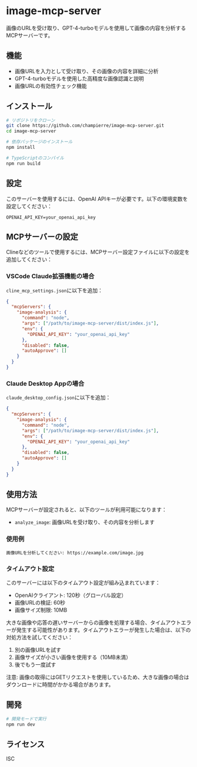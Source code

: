 # image-mcp-server

画像のURLを受け取り、GPT-4-turboモデルを使用して画像の内容を分析するMCPサーバーです。

## 機能

- 画像URLを入力として受け取り、その画像の内容を詳細に分析
- GPT-4-turboモデルを使用した高精度な画像認識と説明
- 画像URLの有効性チェック機能

## インストール

```bash
# リポジトリをクローン
git clone https://github.com/champierre/image-mcp-server.git
cd image-mcp-server

# 依存パッケージのインストール
npm install

# TypeScriptのコンパイル
npm run build
```

## 設定

このサーバーを使用するには、OpenAI APIキーが必要です。以下の環境変数を設定してください：

```
OPENAI_API_KEY=your_openai_api_key
```

## MCPサーバーの設定

Clineなどのツールで使用するには、MCPサーバー設定ファイルに以下の設定を追加してください：

### VSCode Claude拡張機能の場合

`cline_mcp_settings.json`に以下を追加：

```json
{
  "mcpServers": {
    "image-analysis": {
      "command": "node",
      "args": ["/path/to/image-mcp-server/dist/index.js"],
      "env": {
        "OPENAI_API_KEY": "your_openai_api_key"
      },
      "disabled": false,
      "autoApprove": []
    }
  }
}
```

### Claude Desktop Appの場合

`claude_desktop_config.json`に以下を追加：

```json
{
  "mcpServers": {
    "image-analysis": {
      "command": "node",
      "args": ["/path/to/image-mcp-server/dist/index.js"],
      "env": {
        "OPENAI_API_KEY": "your_openai_api_key"
      },
      "disabled": false,
      "autoApprove": []
    }
  }
}
```

## 使用方法

MCPサーバーが設定されると、以下のツールが利用可能になります：

- `analyze_image`: 画像URLを受け取り、その内容を分析します

### 使用例

```
画像URLを分析してください: https://example.com/image.jpg
```

### タイムアウト設定

このサーバーには以下のタイムアウト設定が組み込まれています：

- OpenAIクライアント: 120秒（グローバル設定）
- 画像URLの検証: 60秒
- 画像サイズ制限: 10MB

大きな画像や応答の遅いサーバーからの画像を処理する場合、タイムアウトエラーが発生する可能性があります。タイムアウトエラーが発生した場合は、以下の対処方法を試してください：

1. 別の画像URLを試す
2. 画像サイズが小さい画像を使用する（10MB未満）
3. 後でもう一度試す

注意: 画像の取得にはGETリクエストを使用しているため、大きな画像の場合はダウンロードに時間がかかる場合があります。

## 開発

```bash
# 開発モードで実行
npm run dev
```

## ライセンス

ISC
